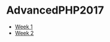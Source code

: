 # AdvancedPHP2017

* [Week 1](https://github.com/GorgonsMaze/AdvancedPHP2017/tree/master/week1/lab)
* [Week 2](https://github.com/GorgonsMaze/AdvancedPHP2017/tree/master/week2/lab)

